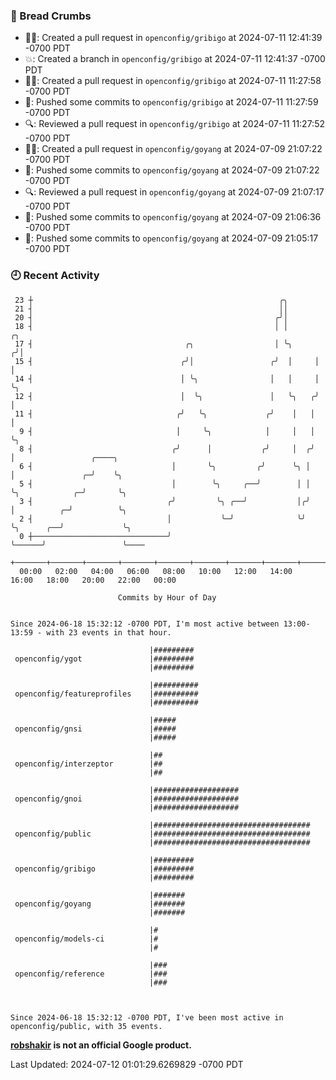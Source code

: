 ### 🍞 Bread Crumbs

 * ✍🏼: Created a pull request in `openconfig/gribigo` at 2024-07-11 12:41:39 -0700 PDT
 * 💥: Created a branch in `openconfig/gribigo` at 2024-07-11 12:41:37 -0700 PDT
 * ✍🏼: Created a pull request in `openconfig/gribigo` at 2024-07-11 11:27:58 -0700 PDT
 * 🚢: Pushed some commits to `openconfig/gribigo` at 2024-07-11 11:27:59 -0700 PDT
 * 🔍: Reviewed a pull request in  `openconfig/gribigo` at 2024-07-11 11:27:52 -0700 PDT
 * ✍🏼: Created a pull request in `openconfig/goyang` at 2024-07-09 21:07:22 -0700 PDT
 * 🚢: Pushed some commits to `openconfig/goyang` at 2024-07-09 21:07:22 -0700 PDT
 * 🔍: Reviewed a pull request in  `openconfig/goyang` at 2024-07-09 21:07:17 -0700 PDT
 * 🚢: Pushed some commits to `openconfig/goyang` at 2024-07-09 21:06:36 -0700 PDT
 * 🚢: Pushed some commits to `openconfig/goyang` at 2024-07-09 21:05:17 -0700 PDT

### 🕘 Recent Activity
```
 23 ┼                                                       ╭╮
 21 ┤                                                       ││
 20 ┤                                                      ╭╯│
 18 ┤                                                      │ │       ╭╮
 17 ┤                                  ╭╮                  │ ╰╮     ╭╯│
 15 ┤                                 ╭╯│                 ╭╯  │     │ │
 14 ┤                                 │ ╰╮                │   │     │ ╰╮
 12 ┤                                 │  ╰╮               │   ╰╮   ╭╯  │
 11 ┤                                ╭╯   ╰╮             ╭╯    │   │   │
  9 ┤                                │     ╰╮            │     │   │   ╰╮
  8 ┤                               ╭╯      │           ╭╯     │  ╭╯    │                 ╭────╮
  6 ┤                               │       ╰╮         ╭╯      ╰╮ │     │               ╭─╯    ╰╮
  5 ┤                               │        ╰╮     ╭──╯        │ │     ╰╮            ╭─╯       ╰╮
  3 ┤                              ╭╯         ╰╮ ╭──╯           │╭╯      │          ╭─╯          ╰╮
  2 ┤                              │           ╰─╯              ╰╯       ╰╮      ╭──╯             ╰╮
  0 ┼──────────────────────────────╯                                      ╰──────╯                 ╰────
    +───────+───────+───────+───────+───────+───────+───────+───────+───────+───────+───────+───────+────
  00:00   02:00   04:00   06:00   08:00   10:00   12:00   14:00   16:00   18:00   20:00   22:00   00:00   

						Commits by Hour of Day


Since 2024-06-18 15:32:12 -0700 PDT, I'm most active between 13:00-13:59 - with 23 events in that hour.

```



```
                               |#########
 openconfig/ygot               |#########
                               |#########

                               |##########
 openconfig/featureprofiles    |##########
                               |##########

                               |#####
 openconfig/gnsi               |#####
                               |#####

                               |##
 openconfig/interzeptor        |##
                               |##

                               |###################
 openconfig/gnoi               |###################
                               |###################

                               |###################################
 openconfig/public             |###################################
                               |###################################

                               |#########
 openconfig/gribigo            |#########
                               |#########

                               |#######
 openconfig/goyang             |#######
                               |#######

                               |#
 openconfig/models-ci          |#
                               |#

                               |###
 openconfig/reference          |###
                               |###



Since 2024-06-18 15:32:12 -0700 PDT, I've been most active in openconfig/public, with 35 events.

```
**[robshakir](mailto:robjs@google.com) is not an official Google product.**  


Last Updated: 2024-07-12 01:01:29.6269829 -0700 PDT

